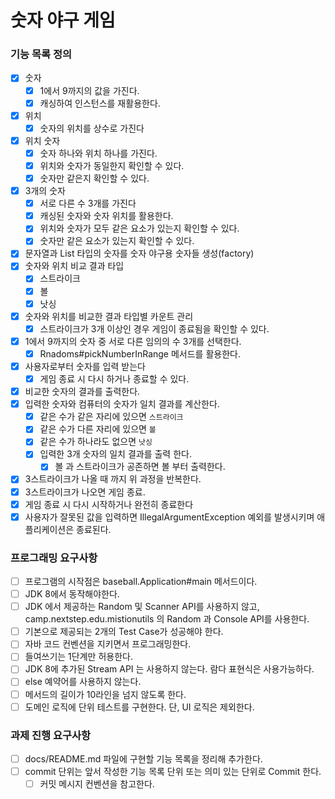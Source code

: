 # 숫자 야구 게임

### 기능 목록 정의
- [x] 숫자
    - [x] 1에서 9까지의 값을 가진다.
    - [x] 캐싱하여 인스턴스를 재활용한다.
- [x] 위치
    - [x] 숫자의 위치를 상수로 가진다
- [x] 위치 숫자
    - [x] 숫자 하나와 위치 하나를 가진다.
    - [x] 위치와 숫자가 동일한지 확인할 수 있다.
    - [x] 숫자만 같은지 확인할 수 있다.
- [x] 3개의 숫자
    - [x] 서로 다른 수 3개를 가진다
    - [x] 캐싱된 숫자와 숫자 위치를 활용한다.
    - [x] 위치와 숫자가 모두 같은 요소가 있는지 확인할 수 있다.
    - [x] 숫자만 같은 요소가 있는지 확인할 수 있다.
- [x] 문자열과 List 타입의 숫자를 숫자 야구용 숫자들 생성(factory)
- [x] 숫자와 위치 비교 결과 타입
    - [x] 스트라이크
    - [x] 볼
    - [x] 낫싱
- [x] 숫자와 위치를 비교한 결과 타입별 카운트 관리
    - [x] 스트라이크가 3개 이상인 경우 게임이 종료됨을 확인할 수 있다.
- [x] 1에서 9까지의 숫자 중 서로 다른 임의의 수 3개를 선택한다.
    - [x] Rnadoms#pickNumberInRange 메서드를 활용한다.
- [x] 사용자로부터 숫자를 입력 받는다
    - [x] 게임 종료 시 다시 하거나 종료할 수 있다.
- [x] 비교한 숫자의 결과를 출력한다.
- [x] 입력한 숫자와 컴퓨터의 숫자가 일치 결과를 계산한다.
    - [x] 같은 수가 같은 자리에 있으면 `스트라이크`
    - [x] 같은 수가 다른 자리에 있으면 `볼`
    - [x] 같은 수가 하나라도 없으면 `낫싱`
    - [x] 입력한 3개 숫자의 일치 결과를 출력 한다.
        - [x] 볼 과 스트라이크가 공존하면 볼 부터 출력한다.
- [x] 3스트라이크가 나올 때 까지 위 과정을 반복한다.
- [x] 3스트라이크가 나오면 게임 종료.
- [x] 게임 종료 시 다시 시작하거나 완전히 종료한다
- [x] 사용자가 잘못된 값을 입력하면 IllegalArgumentException 예외를 발생시키며 애플리케이션은 종료된다.

### 프로그래밍 요구사항
- [ ] 프로그램의 시작점은 baseball.Application#main 메서드이다.
- [ ] JDK 8에서 동작해야한다.
- [ ] JDK 에서 제공하는 Random 및 Scanner API를 사용하지 않고, camp.nextstep.edu.mistionutils 의 Random 과 Console API를 사용한다.
- [ ] 기본으로 제공되는 2개의 Test Case가 성공해야 한다.
- [ ] 자바 코드 컨벤션을 지키면서 프로그래밍한다.
- [ ] 들여쓰기는 1단계만 허용한다.
- [ ] JDK 8에 추가된 Stream API 는 사용하지 않는다. 람다 표현식은 사용가능하다.
- [ ] else 예약어를 사용하지 않는다.
- [ ] 메서드의 길이가 10라인을 넘지 않도록 한다.
- [ ] 도메인 로직에 단위 테스트를 구현한다. 단, UI 로직은 제외한다.

### 과제 진행 요구사항
- [ ] docs/README.md 파일에 구현할 기능 목록을 정리해 추가한다.
- [ ] commit 단위는 앞서 작성한 기능 목록 단위 또는 의미 있는 단위로 Commit 한다.
    - [ ] 커밋 메시지 컨벤션을 참고한다.
